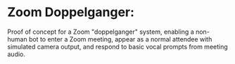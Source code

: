 # Zoom Doppelganger:
Proof of concept for a Zoom "doppelganger" system, enabling a non-human bot to enter a Zoom meeting, appear as a normal attendee with simulated camera output, and respond to basic vocal prompts from meeting audio.
